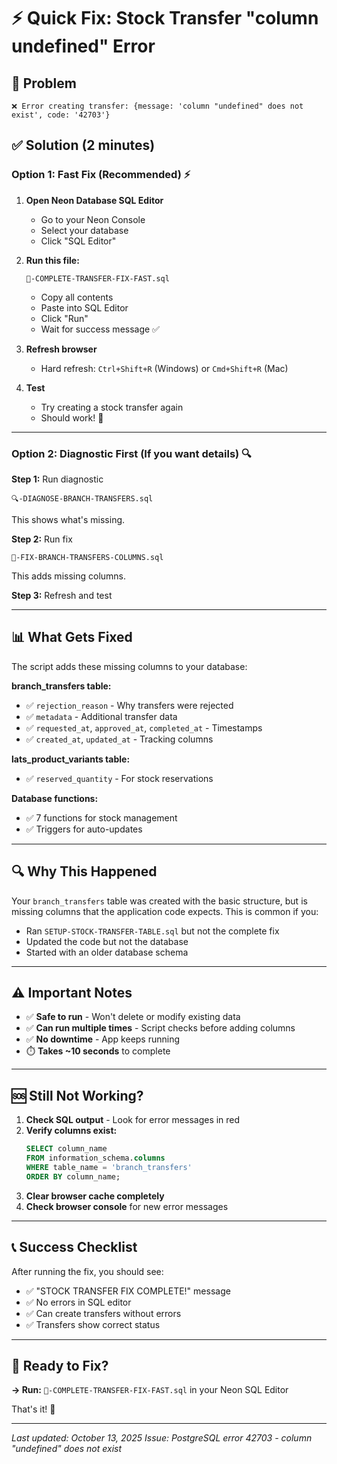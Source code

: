 # ⚡ Quick Fix: Stock Transfer "column undefined" Error

## 🎯 Problem
```
❌ Error creating transfer: {message: 'column "undefined" does not exist', code: '42703'}
```

## ✅ Solution (2 minutes)

### Option 1: Fast Fix (Recommended) ⚡

1. **Open Neon Database SQL Editor**
   - Go to your Neon Console
   - Select your database
   - Click "SQL Editor"

2. **Run this file:**
   ```
   🔧-COMPLETE-TRANSFER-FIX-FAST.sql
   ```
   - Copy all contents
   - Paste into SQL Editor
   - Click "Run"
   - Wait for success message ✅

3. **Refresh browser**
   - Hard refresh: `Ctrl+Shift+R` (Windows) or `Cmd+Shift+R` (Mac)

4. **Test**
   - Try creating a stock transfer again
   - Should work! 🎉

---

### Option 2: Diagnostic First (If you want details) 🔍

**Step 1:** Run diagnostic
```
🔍-DIAGNOSE-BRANCH-TRANSFERS.sql
```
This shows what's missing.

**Step 2:** Run fix
```
🔧-FIX-BRANCH-TRANSFERS-COLUMNS.sql
```
This adds missing columns.

**Step 3:** Refresh and test

---

## 📊 What Gets Fixed

The script adds these missing columns to your database:

**branch_transfers table:**
- ✅ `rejection_reason` - Why transfers were rejected
- ✅ `metadata` - Additional transfer data
- ✅ `requested_at`, `approved_at`, `completed_at` - Timestamps
- ✅ `created_at`, `updated_at` - Tracking columns

**lats_product_variants table:**
- ✅ `reserved_quantity` - For stock reservations

**Database functions:**
- ✅ 7 functions for stock management
- ✅ Triggers for auto-updates

---

## 🔍 Why This Happened

Your `branch_transfers` table was created with the basic structure, but is missing columns that the application code expects. This is common if you:
- Ran `SETUP-STOCK-TRANSFER-TABLE.sql` but not the complete fix
- Updated the code but not the database
- Started with an older database schema

---

## ⚠️ Important Notes

- ✅ **Safe to run** - Won't delete or modify existing data
- ✅ **Can run multiple times** - Script checks before adding columns
- ✅ **No downtime** - App keeps running
- ⏱️ **Takes ~10 seconds** to complete

---

## 🆘 Still Not Working?

1. **Check SQL output** - Look for error messages in red
2. **Verify columns exist:**
   ```sql
   SELECT column_name 
   FROM information_schema.columns
   WHERE table_name = 'branch_transfers'
   ORDER BY column_name;
   ```
3. **Clear browser cache completely**
4. **Check browser console** for new error messages

---

## 📞 Success Checklist

After running the fix, you should see:
- ✅ "STOCK TRANSFER FIX COMPLETE!" message
- ✅ No errors in SQL editor
- ✅ Can create transfers without errors
- ✅ Transfers show correct status

---

## 🚀 Ready to Fix?

**→ Run:** `🔧-COMPLETE-TRANSFER-FIX-FAST.sql` in your Neon SQL Editor

That's it! 🎉

---

*Last updated: October 13, 2025*
*Issue: PostgreSQL error 42703 - column "undefined" does not exist*

